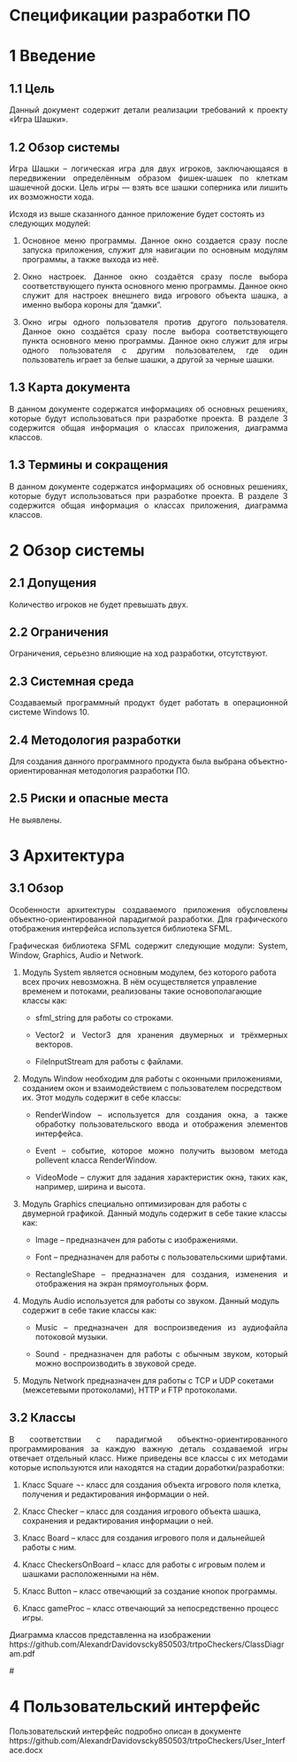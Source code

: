 # Спецификации разработки ПО

# <h1>1 Введениe</h1>
<h2>1.1 Цель</h2>
<p align="justify">Данный документ содержит детали реализации требований к проекту «Игра Шашки».</p>
<h2>1.2 Обзор системы</h2>
<p align="justify"> Игра Шашки – логическая игра для двух игроков, заключающаяся в передвижении определённым образом фишек-шашек по клеткам шашечной доски. Цель игры — взять все шашки соперника или лишить их возможности хода.</p>
Исходя из выше сказанного данное приложение будет состоять из следующих модулей:
<ol> 
<li><p align="justify">Основное меню программы. Данное окно создается сразу после запуска приложения, служит для навигации по основным модулям программы, а также выхода из неё.</p></li>
<li><p align="justify">Окно настроек. Данное окно создаётся сразу после выбора соответствующего пункта основного меню программы. Данное окно служит для настроек внешнего вида игрового объекта шашка, а именно выбора короны для “дамки”.</p></li>
<li><p align="justify">Окно игры одного пользователя против другого пользователя. Данное окно создаётся сразу после выбора соответствующего пункта основного меню программы. Данное окно служит для игры одного пользователя с другим пользователем, где один пользователь играет за белые шашки, а другой за черные шашки.</p></li>
</ol>
<h2>1.3 Карта документа</h2>
<p align="justify">В данном документе содержатся информациях об основных решениях, которые будут использоваться при разработке проекта. В разделе 3 содержится общая информация о классах приложения, диаграмма классов.</p>
<h2>1.3 Термины и сокращения</h2>
<p align="justify">В данном документе содержатся информациях об основных решениях, которые будут использоваться при разработке проекта. В разделе 3 содержится общая информация о классах приложения, диаграмма классов.</p>

# <h1>2 Обзор системы </h1>
<h2>2.1 Допущения </h2>
<p align="justify">Количество игроков не будет превышать двух.</p>
<h2>2.2 Ограничения </h2>
<p align="justify">Ограничения, серьезно влияющие на ход разработки, отсутствуют.</p>
<h2>2.3 Системная среда </h2>
<p align="justify">Создаваемый программный продукт будет работать в операционной системе Windows 10.</p>
<h2>2.4 Методология разработки </h2>
<p align="justify">Для создания данного программного продукта была выбрана объектно-ориентированная методология разработки ПО.</p>
<h2>2.5 Риски и опасные места </h2>
<p align="justify">Не выявлены.</p>

# <h1>3 Архитектура</h1>
<h2> 3.1 Обзор</h2>
<p align="justify">Особенности архитектуры создаваемого приложения обусловлены объектно-ориентированной парадигмой разработки. Для графического отображения интерфейса используется библиотека SFML.</p>
<p align="justify">Графическая библиотека SFML содержит следующие модули: System, Window, Graphics, Audio и Network.</p>
<ol>
<p align="justify"><li>Модуль System является основным модулем, без которого работа всех прочих невозможна. В нём осуществляется управление временем и потоками, реализованы такие основополагающие классы как:</li></p>
<ul>
<li><p align="justify">sfml_string для работы со строками.</p></li>
<li><p align="justify">Vector2 и Vector3 для хранения двумерных и трёхмерных векторов.</p></li>
<li><p align="justify">FileInputStream для работы с файлами.</p></li>
</ul>

<p align="justify"><li>Модуль Window необходим для работы с оконными приложениями, созданием окон и взаимодействием с пользователем посредством их. Этот модуль содержит в себе классы:</li></p>
<ul>
<li><p align="justify">RenderWindow – используется для создания окна, а также обработку пользовательского ввода и отображения элементов интерфейса.</p></li>
<li><p align="justify">Event – событие, которое можно получить вызовом метода pollevent класса RenderWindow.</p></li>
<li><p align="justify">VideoMode – служит для задания характеристик окна, таких как, например, ширина и высота.</p></li>
</ul>

<p align="justify"><li>Модуль Graphics специально оптимизирован для работы с двумерной графикой. Данный модуль содержит в себе такие классы как:</li></p>
<ul>
<li><p align="justify">Image – предназначен для работы с изображениями.</p></li>
<li><p align="justify">Font – предназначен для работы с пользовательскими шрифтами.</p></li>
<li><p align="justify">RectangleShape – предназначен для создания, изменения и отображения на экран прямоугольных форм.</p></li>
</ul>

<p align="justify"><li>Модуль Audio используется для работы со звуком. Данный модуль содержит в себе такие классы как:</li></p>
<ul>
<li><p align="justify">Music – предназначен для воспроизведения из аудиофайла потоковой музыки.</p></li>
<li><p align="justify">Sound - предназначен для работы с обычным звуком, который можно воспроизводить в звуковой среде.</p></li>
</ul>

<p align="justify"><li>Модуль Network предназначен для работы с TCP и UDP сокетами (межсетевыми протоколами), HTTP и FTP протоколами.</li></p>
</ol>
<h2> 3.2 Классы</h2>
<p align="justify">В соответствии с парадигмой объектно-ориентированного программирования за каждую важную деталь создаваемой игры отвечает отдельный класс. Ниже приведены все классы с их методами которые используются или находятся на стадии доработки/разработки:</p>
<ol>
<p align="justify"><li>Класс Square ¬- класс для создания объекта игрового поля клетка, получения и редактирования информации о ней.</li></p>
<p align="justify"><li>Класс Checker – класс для создания игрового объекта шашка, сохранения и редактирования информации о ней.</li></p>
<p align="justify"><li>Класс Board – класс для создания игрового поля и дальнейшей работы с ним.</li></p>
<p align="justify"><li>Класс CheckersOnBoard – класс для работы с игровым полем и шашками расположенными на нём.</li></p>
<p align="justify"><li>Класс Button – класс отвечающий за создание кнопок программы.</li></p>
<p align="justify"><li>Класс gameProc – класс отвечающий за непосредственно процесс игры.</li></p>
</ol>
<p align="left">Диаграмма классов представленна на изображении https://github.com/AlexandrDavidovscky850503/trtpoCheckers/ClassDiagram.pdf</p>
# <h1>4 Пользовательский интерфейс</h1>
<p align="left">Пользовательский интерфейс подробно описан в документе https://github.com/AlexandrDavidovscky850503/trtpoCheckers/User_Interface.docx </p>
